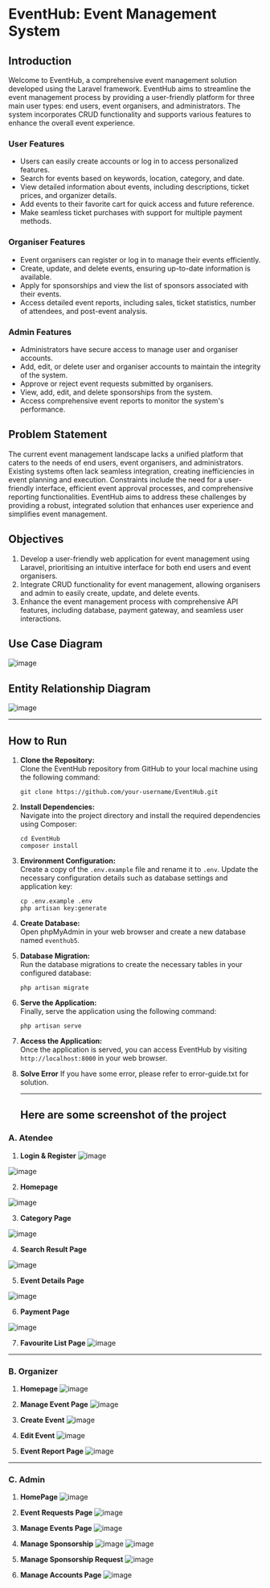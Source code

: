 
# EventHub: Event Management System

## Introduction

Welcome to EventHub, a comprehensive event management solution developed using the Laravel framework. EventHub aims to streamline the event management process by providing a user-friendly platform for three main user types: end users, event organisers, and administrators. The system incorporates CRUD functionality and supports various features to enhance the overall event experience.

### User Features

- Users can easily create accounts or log in to access personalized features.
- Search for events based on keywords, location, category, and date.
- View detailed information about events, including descriptions, ticket prices, and organizer details.
- Add events to their favorite cart for quick access and future reference.
- Make seamless ticket purchases with support for multiple payment methods.

### Organiser Features

- Event organisers can register or log in to manage their events efficiently.
- Create, update, and delete events, ensuring up-to-date information is available.
- Apply for sponsorships and view the list of sponsors associated with their events.
- Access detailed event reports, including sales, ticket statistics, number of attendees, and post-event analysis.

### Admin Features

- Administrators have secure access to manage user and organiser accounts.
- Add, edit, or delete user and organiser accounts to maintain the integrity of the system.
- Approve or reject event requests submitted by organisers.
- View, add, edit, and delete sponsorships from the system.
- Access comprehensive event reports to monitor the system's performance.

## Problem Statement

The current event management landscape lacks a unified platform that caters to the needs of end users, event organisers, and administrators. Existing systems often lack seamless integration, creating inefficiencies in event planning and execution. Constraints include the need for a user-friendly interface, efficient event approval processes, and comprehensive reporting functionalities. EventHub aims to address these challenges by providing a robust, integrated solution that enhances user experience and simplifies event management.

## Objectives

1. Develop a user-friendly web application for event management using Laravel, prioritising an intuitive interface for both end users and event organisers.
2. Integrate CRUD functionality for event management, allowing organisers and admin to easily create, update, and delete events.
3. Enhance the event management process with comprehensive API features, including database, payment gateway, and seamless user interactions.

## Use Case Diagram
![image](https://github.com/M-Ibrahim5/Event-Management-System/assets/93575112/7e04123a-ee9b-409b-a8e0-456634ae77c5)

## Entity Relationship Diagram
![image](https://github.com/M-Ibrahim5/Event-Management-System/assets/93575112/a912da9a-ca90-48a6-ad01-314fd0f52f1c)

---

## How to Run 

1. **Clone the Repository:**  
   Clone the EventHub repository from GitHub to your local machine using the following command:
   ```
   git clone https://github.com/your-username/EventHub.git
   ```

2. **Install Dependencies:**  
   Navigate into the project directory and install the required dependencies using Composer:
   ```
   cd EventHub
   composer install
   ```

3. **Environment Configuration:**  
   Create a copy of the `.env.example` file and rename it to `.env`. Update the necessary configuration details such as database settings and application key:
   ```
   cp .env.example .env
   php artisan key:generate
   ```

4. **Create Database:**  
   Open phpMyAdmin in your web browser and create a new database named `eventhub5`.

5. **Database Migration:**  
   Run the database migrations to create the necessary tables in your configured database:
   ```
   php artisan migrate
   ```

6. **Serve the Application:**  
   Finally, serve the application using the following command:
   ```
   php artisan serve
   ```

7. **Access the Application:**  
   Once the application is served, you can access EventHub by visiting `http://localhost:8000` in your web browser.

8. **Solve Error**
   If you have some error, please refer to error-guide.txt for solution.
   
   ---
   
   ## Here are some screenshot of the project
### A. Atendee
1. **Login & Register**
![image](https://github.com/M-Ibrahim5/Event-Management-System/assets/93575112/2482f0fd-4dcc-44f0-b276-1317b28d9042)

![image](https://github.com/M-Ibrahim5/Event-Management-System/assets/93575112/362d1d6c-9454-4273-9c82-fd1f54948709)


2. **Homepage**

![image](https://github.com/M-Ibrahim5/Event-Management-System/assets/93575112/c6f2202e-d2ba-4dcf-b5c1-7ee481b193c2)

3. **Category Page**

![image](https://github.com/M-Ibrahim5/Event-Management-System/assets/93575112/4f4f3de7-52e9-4679-b956-b0f18be154fe)

4. **Search Result Page**

![image](https://github.com/M-Ibrahim5/Event-Management-System/assets/93575112/0ad8e8d3-3645-41ad-9fb9-f8d29fbd8292)

5. **Event Details Page**

![image](https://github.com/M-Ibrahim5/Event-Management-System/assets/93575112/2a74c74e-b76b-46b6-845f-4563c77a446a)

6. **Payment Page**

![image](https://github.com/M-Ibrahim5/Event-Management-System/assets/93575112/21b46c05-f313-4629-bf17-70d89d091d0e)

7. **Favourite List Page**
    ![image](https://github.com/M-Ibrahim5/Event-Management-System/assets/93575112/172597d1-76d0-4a93-ac5f-7249ebee5c7f)

---

### B. Organizer
1. **Homepage**
   ![image](https://github.com/M-Ibrahim5/Event-Management-System/assets/93575112/f51ea3c9-d984-41f7-aac7-e6db512e62fc)

2. **Manage Event Page**
   ![image](https://github.com/M-Ibrahim5/Event-Management-System/assets/93575112/6c58f2c7-35e0-4cf6-af73-a3923a3a0ecf)

3. **Create Event**
   ![image](https://github.com/M-Ibrahim5/Event-Management-System/assets/93575112/0c2c0b62-1498-4d03-8ad9-b26b0a48a868)

4. **Edit Event**
   ![image](https://github.com/M-Ibrahim5/Event-Management-System/assets/93575112/523c1f47-656e-4304-89a2-15f162bf3c04)

5. **Event Report Page**
   ![image](https://github.com/M-Ibrahim5/Event-Management-System/assets/93575112/b9c5c278-a955-4688-97ac-7dd4f9bd962a)

---

### C. Admin
1. **HomePage**
   ![image](https://github.com/M-Ibrahim5/Event-Management-System/assets/93575112/0b415f4e-408c-4812-8c5b-abf608cbde03)

2. **Event Requests Page**
   ![image](https://github.com/M-Ibrahim5/Event-Management-System/assets/93575112/39f47258-7310-40e1-8861-4c4c27809782)

3. **Manage Events Page**
   ![image](https://github.com/M-Ibrahim5/Event-Management-System/assets/93575112/5aa235ef-b264-4258-b888-ea5a6d0305ab)

4. **Manage Sponsorship**
![image](https://github.com/M-Ibrahim5/Event-Management-System/assets/93575112/d99739f1-c80e-4a98-abba-e6fd5e27fd3d)
![image](https://github.com/M-Ibrahim5/Event-Management-System/assets/93575112/01e41d4e-b205-4203-bf7e-a6fd3b0c01ae)

5. **Manage Sponsorship Request**
   ![image](https://github.com/M-Ibrahim5/Event-Management-System/assets/93575112/055fd207-3cd0-4062-b5d0-725ab895321e)

6. **Manage Accounts Page**
   ![image](https://github.com/M-Ibrahim5/Event-Management-System/assets/93575112/de06ade8-4b6d-4196-96ca-65f4b6c29878)
